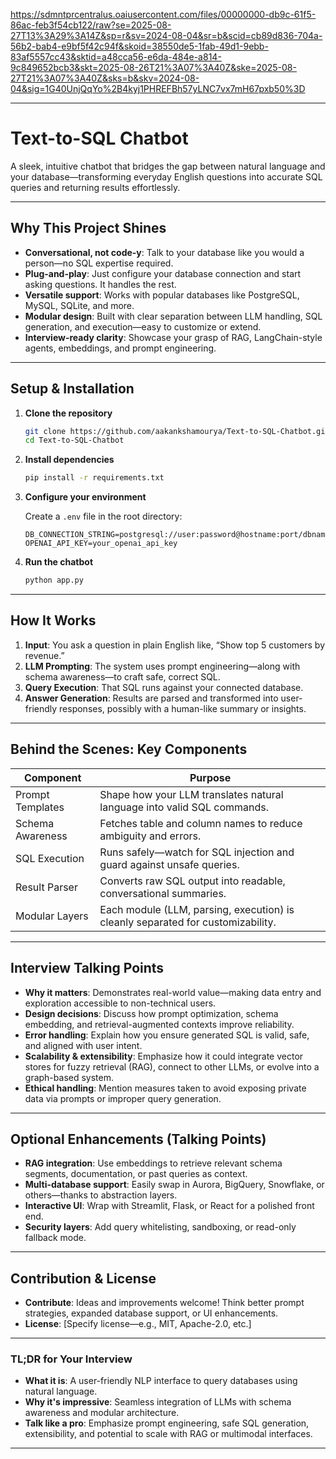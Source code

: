 https://sdmntprcentralus.oaiusercontent.com/files/00000000-db9c-61f5-86ac-feb3f54cb122/raw?se=2025-08-27T13%3A29%3A14Z&sp=r&sv=2024-08-04&sr=b&scid=cb89d836-704a-56b2-bab4-e9bf5f42c94f&skoid=38550de5-1fab-49d1-9ebb-83af5557cc43&sktid=a48cca56-e6da-484e-a814-9c849652bcb3&skt=2025-08-26T21%3A07%3A40Z&ske=2025-08-27T21%3A07%3A40Z&sks=b&skv=2024-08-04&sig=1G40UnjQqYo%2B4kyj1PHREFBh57yLNC7vx7mH67pxb50%3D


---

# Text-to-SQL Chatbot

A sleek, intuitive chatbot that bridges the gap between natural language and your database—transforming everyday English questions into accurate SQL queries and returning results effortlessly.

---

## &#x20;Why This Project Shines

* **Conversational, not code-y**: Talk to your database like you would a person—no SQL expertise required.
* **Plug-and-play**: Just configure your database connection and start asking questions. It handles the rest.
* **Versatile support**: Works with popular databases like PostgreSQL, MySQL, SQLite, and more.
* **Modular design**: Built with clear separation between LLM handling, SQL generation, and execution—easy to customize or extend.
* **Interview-ready clarity**: Showcase your grasp of RAG, LangChain-style agents, embeddings, and prompt engineering.

---

## Setup & Installation

1. **Clone the repository**

   ```bash
   git clone https://github.com/aakankshamourya/Text-to-SQL-Chatbot.git
   cd Text-to-SQL-Chatbot
   ```

2. **Install dependencies**

   ```bash
   pip install -r requirements.txt
   ```

3. **Configure your environment**

   Create a `.env` file in the root directory:

   ```env
   DB_CONNECTION_STRING=postgresql://user:password@hostname:port/dbname
   OPENAI_API_KEY=your_openai_api_key
   ```

4. **Run the chatbot**

   ```bash
   python app.py
   ```

---

## How It Works

1. **Input**: You ask a question in plain English like, “Show top 5 customers by revenue.”
2. **LLM Prompting**: The system uses prompt engineering—along with schema awareness—to craft safe, correct SQL.
3. **Query Execution**: That SQL runs against your connected database.
4. **Answer Generation**: Results are parsed and transformed into user-friendly responses, possibly with a human-like summary or insights.

---

## Behind the Scenes: Key Components

| Component        | Purpose                                                                         |
| ---------------- | ------------------------------------------------------------------------------- |
| Prompt Templates | Shape how your LLM translates natural language into valid SQL commands.         |
| Schema Awareness | Fetches table and column names to reduce ambiguity and errors.                  |
| SQL Execution    | Runs safely—watch for SQL injection and guard against unsafe queries.           |
| Result Parser    | Converts raw SQL output into readable, conversational summaries.                |
| Modular Layers   | Each module (LLM, parsing, execution) is cleanly separated for customizability. |

---

## Interview Talking Points

* **Why it matters**: Demonstrates real-world value—making data entry and exploration accessible to non-technical users.
* **Design decisions**: Discuss how prompt optimization, schema embedding, and retrieval-augmented contexts improve reliability.
* **Error handling**: Explain how you ensure generated SQL is valid, safe, and aligned with user intent.
* **Scalability & extensibility**: Emphasize how it could integrate vector stores for fuzzy retrieval (RAG), connect to other LLMs, or evolve into a graph-based system.
* **Ethical handling**: Mention measures taken to avoid exposing private data via prompts or improper query generation.

---

## Optional Enhancements (Talking Points)

* **RAG integration**: Use embeddings to retrieve relevant schema segments, documentation, or past queries as context.
* **Multi-database support**: Easily swap in Aurora, BigQuery, Snowflake, or others—thanks to abstraction layers.
* **Interactive UI**: Wrap with Streamlit, Flask, or React for a polished front end.
* **Security layers**: Add query whitelisting, sandboxing, or read-only fallback mode.

---

## Contribution & License

* **Contribute**: Ideas and improvements welcome! Think better prompt strategies, expanded database support, or UI enhancements.
* **License**: \[Specify license—e.g., MIT, Apache-2.0, etc.]

---

### TL;DR for Your Interview

* **What it is**: A user-friendly NLP interface to query databases using natural language.
* **Why it's impressive**: Seamless integration of LLMs with schema awareness and modular architecture.
* **Talk like a pro**: Emphasize prompt engineering, safe SQL generation, extensibility, and potential to scale with RAG or multimodal interfaces.

---

